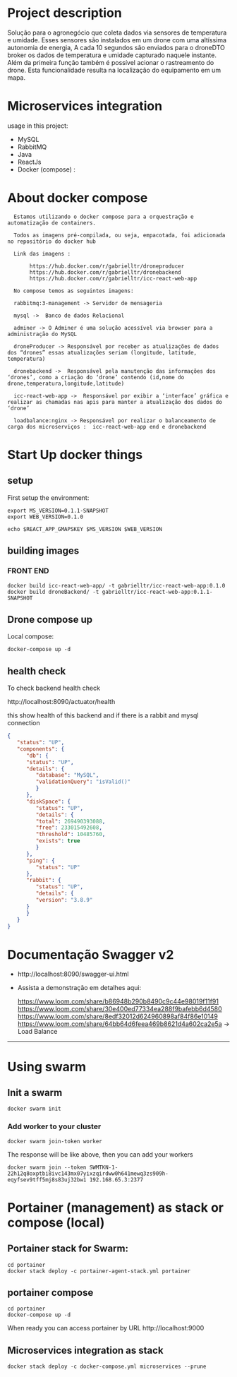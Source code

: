 # Project description

Solução para o agronegócio que coleta dados via sensores de temperatura e umidade. Esses sensores são instalados em um drone com uma altíssima autonomia de energia, A cada 10 segundos são enviados para o droneDTO broker os dados de temperatura e umidade capturado naquele instante. Além da primeira função também é possível acionar o rastreamento do drone. Esta funcionalidade resulta na localização do equipamento em um mapa.

# Microservices integration 

usage in this project:
- MySQL
- RabbitMQ
- Java
- ReactJs
- Docker (compose)
 :

# About docker compose

      Estamos utilizando o docker compose para a orquestração e automatização de containers.
      
      Todos as imagens pré-compilada, ou seja, empacotada, foi adicionada no repositório do docker hub
      
      Link das imagens :
      
           https://hub.docker.com/r/gabrielltr/droneproducer
           https://hub.docker.com/r/gabrielltr/dronebackend
           https://hub.docker.com/r/gabrielltr/icc-react-web-app
      
      No compose temos as seguintes imagens:
      
      rabbitmq:3-management -> Servidor de mensageria
      
      mysql ->  Banco de dados Relacional
      
      adminer -> O Adminer é uma solução acessível via browser para a administração do MySQL
      
      droneProducer -> Responsável por receber as atualizações de dados dos “drones” essas atualizações seriam (longitude, latitude, temperatura)  
      
      dronebackend ->  Responsável pela manutenção das informações dos ‘drones’, como a criação do ‘drone’ contendo (id,nome do drone,temperatura,longitude,latitude)
      
      icc-react-web-app ->  Responsável por exibir a ‘interface’ gráfica e realizar as chamadas nas apis para manter a atualização dos dados do ‘drone’
      
      loadbalance:nginx -> Responsável por realizar o balanceamento de carga dos microserviços :  icc-react-web-app end e dronebackend


# Start Up docker things

## setup

First setup the environment:
```shell
export MS_VERSION=0.1.1-SNAPSHOT
export WEB_VERSION=0.1.0

echo $REACT_APP_GMAPSKEY $MS_VERSION $WEB_VERSION
```

## building images
### FRONT END
```
docker build icc-react-web-app/ -t gabrielltr/icc-react-web-app:0.1.0
docker build droneBackend/ -t gabrielltr/icc-react-web-app:0.1.1-SNAPSHOT
```

## Drone compose up

Local compose:
```shell
docker-compose up -d
```

## health check

To check backend health check

http://localhost:8090/actuator/health

this show health of this backend and if there is a rabbit and mysql connection

```json
{
   "status": "UP",
   "components": {
      "db": {
      "status": "UP",
      "details": {
         "database": "MySQL",
         "validationQuery": "isValid()"
         }
      },
      "diskSpace": {
         "status": "UP",
         "details": {
         "total": 269490393088,
         "free": 233015492608,
         "threshold": 10485760,
         "exists": true
         }
      },
      "ping": {
         "status": "UP"
      },
      "rabbit": {
         "status": "UP",
         "details": {
         "version": "3.8.9"
      }
      }
   }
}
```

# Documentação Swagger v2

  -  http://localhost:8090/swagger-ui.html
  -  Assista a demonstração em detalhes aqui:
   
       https://www.loom.com/share/b86948b290b8490c9c44e98019f11f91
       https://www.loom.com/share/30e400ed77334ea288f9bafebb6d4580
       https://www.loom.com/share/8edf32012d624960898af84f86e10149
       https://www.loom.com/share/64bb64d6feea469b8621d4a602ca2e5a -> Load Balance
       
  
---
# Using swarm

## Init a swarm

    docker swarm init

### Add worker to your cluster
```
docker swarm join-token worker
```

The response will be like above, then you can add your workers
```
docker swarm join --token SWMTKN-1-22h12q8oxptbi8ivc143mx07yixzqirdww0h641mewq3zs909h-eqyfsev9tff5mj8s83uj32bw1 192.168.65.3:2377
```

# Portainer (management) as stack or compose (local)

## Portainer stack for Swarm:
```shell
cd portainer
docker stack deploy -c portainer-agent-stack.yml portainer
```

## portainer compose
   ```shell
cd portainer
docker-compose up -d
```

When ready you can access portainer by URL http://localhost:9000

## Microservices integration as stack

```shell
docker stack deploy -c docker-compose.yml microservices --prune
```

